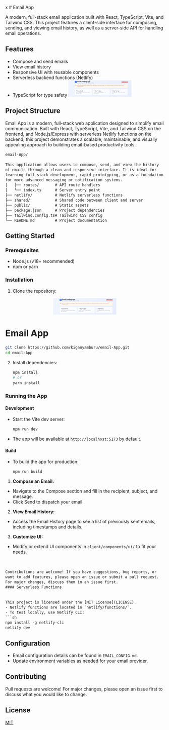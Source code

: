x # Email App

A modern, full-stack email application built with React, TypeScript, Vite, and Tailwind CSS. This project features a client-side interface for composing, sending, and viewing email history, as well as a server-side API for handling email operations.

## Features

- Compose and send emails
- View email history
- Responsive UI with reusable components
- Serverless backend functions (Netlify)
- TypeScript for type safety
  <img src="public/email.png" alt="Email App Logo" width="200" />

## Project Structure

Email App is a modern, full-stack web application designed to simplify email communication. Built with React, TypeScript, Vite, and Tailwind CSS on the frontend, and Node.js/Express with serverless Netlify functions on the backend, this project demonstrates a scalable, maintainable, and visually appealing approach to building email-based productivity tools.

```
email-App/

This application allows users to compose, send, and view the history of emails through a clean and responsive interface. It is ideal for learning full-stack development, rapid prototyping, or as a foundation for more advanced messaging or notification systems.
│   ├── routes/       # API route handlers
│   └── index.ts      # Server entry point
├── netlify/          # Netlify serverless functions
├── shared/           # Shared code between client and server
├── public/           # Static assets
├── package.json      # Project dependencies
├── tailwind.config.ts# Tailwind CSS config
└── README.md         # Project documentation

```

## Getting Started

### Prerequisites

- Node.js (v18+ recommended)
- npm or yarn

### Installation

1. Clone the repository:
<p align="center">
  <img src="public/email.png" alt="Email App Logo" width="200" />
</p>

# Email App

```sh
git clone https://github.com/kiganyamburu/email-App.git
cd email-App
```

2. Install dependencies:
   ```sh
   npm install
   # or
   yarn install
   ```

### Running the App

#### Development

- Start the Vite dev server:
  ```sh
  npm run dev
  ```
- The app will be available at `http://localhost:5173` by default.

#### Build

- To build the app for production:
  ```sh
  npm run build
  ```

1. **Compose an Email:**

- Navigate to the Compose section and fill in the recipient, subject, and message.
- Click Send to dispatch your email.

2. **View Email History:**

- Access the Email History page to see a list of previously sent emails, including timestamps and details.

3. **Customize UI:**

- Modify or extend UI components in `client/components/ui/` to fit your needs.

````


Contributions are welcome! If you have suggestions, bug reports, or want to add features, please open an issue or submit a pull request. For major changes, discuss them in an issue first.
#### Serverless Functions


This project is licensed under the [MIT License](LICENSE).
- Netlify functions are located in `netlify/functions/`.
- To test locally, use Netlify CLI:
```sh
npm install -g netlify-cli
netlify dev
````

## Configuration

- Email configuration details can be found in `EMAIL_CONFIG.md`.
- Update environment variables as needed for your email provider.

## Contributing

Pull requests are welcome! For major changes, please open an issue first to discuss what you would like to change.

## License

[MIT](LICENSE)
